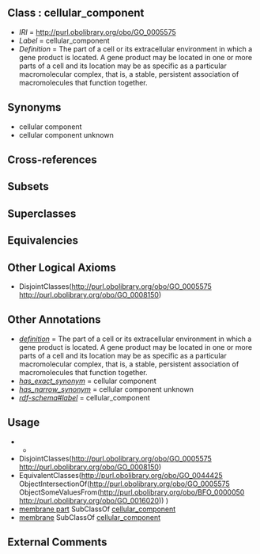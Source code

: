 
## Class : cellular_component

 * *IRI* = http://purl.obolibrary.org/obo/GO_0005575
 * *Label* = cellular_component
 * *Definition* = The part of a cell or its extracellular environment in which a gene product is located. A gene product may be located in one or more parts of a cell and its location may be as specific as a particular macromolecular complex, that is, a stable, persistent association of macromolecules that function together.

## Synonyms

 * cellular component
 * cellular component unknown

## Cross-references


## Subsets


## Superclasses


## Equivalencies


## Other Logical Axioms

 * DisjointClasses(<http://purl.obolibrary.org/obo/GO_0005575> <http://purl.obolibrary.org/obo/GO_0008150>)

## Other Annotations

 * *[definition](../../IAO/15/IAO_0000115.md)* = The part of a cell or its extracellular environment in which a gene product is located. A gene product may be located in one or more parts of a cell and its location may be as specific as a particular macromolecular complex, that is, a stable, persistent association of macromolecules that function together.
 * *[has_exact_synonym](../../ym/oboInOwl#hasExactSynonym.md)* = cellular component
 * *[has_narrow_synonym](../../ym/oboInOwl#hasNarrowSynonym.md)* = cellular component unknown
 * *[rdf-schema#label](../../el/rdf-schema#label.md)* = cellular_component

## Usage

 * -
 * DisjointClasses(<http://purl.obolibrary.org/obo/GO_0005575> <http://purl.obolibrary.org/obo/GO_0008150>)
 * EquivalentClasses(<http://purl.obolibrary.org/obo/GO_0044425> ObjectIntersectionOf(<http://purl.obolibrary.org/obo/GO_0005575> ObjectSomeValuesFrom(<http://purl.obolibrary.org/obo/BFO_0000050> <http://purl.obolibrary.org/obo/GO_0016020>)) )
 * [membrane part](../../GO/25/GO_0044425.md) SubClassOf [cellular_component](../../GO/75/GO_0005575.md)
 * [membrane](../../GO/20/GO_0016020.md) SubClassOf [cellular_component](../../GO/75/GO_0005575.md)

## External Comments

